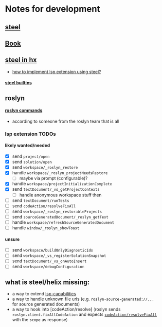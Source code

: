 # Notes for development

## [steel](https://github.com/mattwparas/steel)

## [Book](https://mattwparas.github.io/steel/book/)

## [steel in hx](https://github.com/jdrst/helix/blob/steel-and-pull-diagnostics/STEEL.md)

- [how to implement lsp extension using steel?](https://github.com/mattwparas/steel/discussions/416)

#### [steel builtins](https://github.com/jdrst/helix/blob/steel-and-pull-diagnostics/steel-docs.md)


## roslyn

#### [roslyn commands](https://github.com/dotnet/vscode-csharp/blob/main/src/lsptoolshost/server/roslynProtocol.ts)

- according to someone from the roslyn team that is all

### lsp extension TODOs

#### likely wanted/needed

- [x] send `project/open`
- [x] send `solution/open`
- [x] send `workspace/_roslyn_restore`
- [x] handle `workspace/_roslyn_projectNeedsRestore`
  - [ ] maybe via prompt (configurable)?
- [x] handle `workspace/projectInitializationComplete`
- [x] send `textDocument/_vs_getProjectContexts`
  - [ ] handle anonymous workspace stuff then
- [ ] send `textDocument/runTests`
- [ ] send `codeAction/resolveFixAll`
- [ ] send `workspace/_roslyn_restorableProjects`
- [ ] send `sourceGeneratedDocument/_roslyn_getText`
- [ ] handle `workspace/refreshSourceGeneratedDocument`
- [ ] handle `window/_roslyn_showToast`

#### unsure 
- [ ] send `workspace/buildOnlyDiagnosticIds`
- [ ] send `workspace/_vs_registerSolutionSnapshot`
- [ ] send `textDocument/_vs_onAutoInsert`
- [ ] send `workspace/debugConfiguration`

## what is steel/helix missing:

- a way to extend [lsp-capabilities](https://github.com/mattwparas/helix/issues/58)
- a way to handle unknown file uris (e.g. `roslyn-source-generated://...` for source generated documents)
- a way to hook into [codeAction/resolve] (roslyn sends `roslyn.client.fixAllCodeAction` and expects [`codeAction/resolveFixAll`](https://github.com/dotnet/vscode-csharp/blob/eda86add4c0b031cd8f9af52190849632a7ca427/src/lsptoolshost/server/roslynProtocol.ts#L339) with the `scope` as response)
